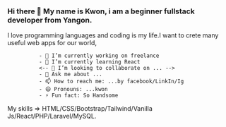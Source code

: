 

### Hi there 👋  My name is Kwon, i am a beginner fullstack developer from Yangon.

  I love programming languages and coding is my life.I want to crete many useful web apps for our world,

              - 🔭 I’m currently working on freelance
              - 🌱 I’m currently learning React
              <-- 👯 I’m looking to collaborate on ... -->
              - 💬 Ask me about ...
              - 📫 How to reach me: ...by facebook/LinkIn/Ig
              - 😄 Pronouns: ...kwon
              - ⚡ Fun fact: So Handsome

My skills => HTML/CSS/Bootstrap/Tailwind/Vanilla Js/React/PHP/Laravel/MySQL.
